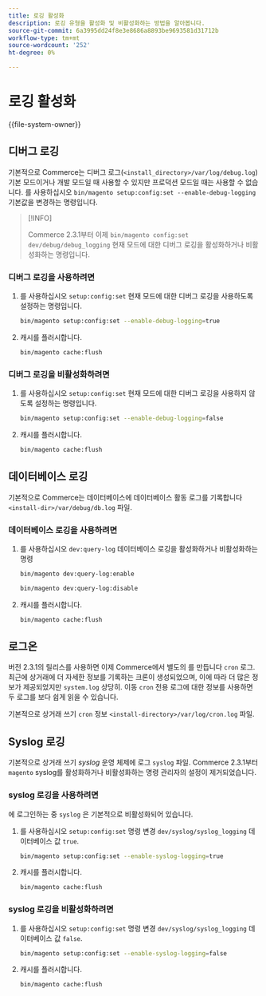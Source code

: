```yaml
---
title: 로깅 활성화
description: 로깅 유형을 활성화 및 비활성화하는 방법을 알아봅니다.
source-git-commit: 6a3995dd24f8e3e8686a8893be9693581d31712b
workflow-type: tm+mt
source-wordcount: '252'
ht-degree: 0%

---
```



# 로깅 활성화

{{file-system-owner}}

## 디버그 로깅

기본적으로 Commerce는 디버그 로그(`<install_directory>/var/log/debug.log`) 기본 모드이거나 개발 모드일 때 사용할 수 있지만 프로덕션 모드일 때는 사용할 수 없습니다. 를 사용하십시오 `bin/magento setup:config:set --enable-debug-logging` 기본값을 변경하는 명령입니다.

>[!INFO]
>
>Commerce 2.3.1부터 이제 `bin/magento config:set dev/debug/debug_logging` 현재 모드에 대한 디버그 로깅을 활성화하거나 비활성화하는 명령입니다.

### 디버그 로깅을 사용하려면

1. 를 사용하십시오 `setup:config:set` 현재 모드에 대한 디버그 로깅을 사용하도록 설정하는 명령입니다.

   ```bash
   bin/magento setup:config:set --enable-debug-logging=true
   ```

1. 캐시를 플러시합니다.

   ```bash
   bin/magento cache:flush
   ```

### 디버그 로깅을 비활성화하려면

1. 를 사용하십시오 `setup:config:set` 현재 모드에 대한 디버그 로깅을 사용하지 않도록 설정하는 명령입니다.

   ```bash
   bin/magento setup:config:set --enable-debug-logging=false
   ```

1. 캐시를 플러시합니다.

   ```bash
   bin/magento cache:flush
   ```

## 데이터베이스 로깅

기본적으로 Commerce는 데이터베이스에 데이터베이스 활동 로그를 기록합니다 `<install-dir>/var/debug/db.log` 파일.

### 데이터베이스 로깅을 사용하려면

1. 를 사용하십시오 `dev:query-log` 데이터베이스 로깅을 활성화하거나 비활성화하는 명령

   ```bash
   bin/magento dev:query-log:enable
   ```

   ```bash
   bin/magento dev:query-log:disable
   ```

1. 캐시를 플러시합니다.

   ```bash
   bin/magento cache:flush
   ```

## 로그온

버전 2.3.1의 릴리스를 사용하면 이제 Commerce에서 별도의 를 만듭니다 `cron` 로그. \
최근에 상거래에 더 자세한 정보를 기록하는 크론이 생성되었으며, 이에 따라 더 많은 정보가 제공되었지만 `system.log` 상당히.
이동 `cron` 전용 로그에 대한 정보를 사용하면 두 로그를 보다 쉽게 읽을 수 있습니다.

기본적으로 상거래 쓰기 `cron` 정보 `<install-directory>/var/log/cron.log` 파일.

## Syslog 로깅

기본적으로 상거래 쓰기 _syslog_ 운영 체제에 로그 `syslog` 파일.
Commerce 2.3.1부터 `magento` syslog를 활성화하거나 비활성화하는 명령
관리자의 설정이 제거되었습니다.

### syslog 로깅을 사용하려면

에 로그인하는 중 `syslog` 은 기본적으로 비활성화되어 있습니다.

1. 를 사용하십시오 `setup:config:set` 명령 변경 `dev/syslog/syslog_logging` 데이터베이스 값 `true`.

   ```bash
   bin/magento setup:config:set --enable-syslog-logging=true
   ```

1. 캐시를 플러시합니다.

   ```bash
   bin/magento cache:flush
   ```

### syslog 로깅을 비활성화하려면

1. 를 사용하십시오 `setup:config:set` 명령 변경 `dev/syslog/syslog_logging` 데이터베이스 값 `false`.

   ```bash
   bin/magento setup:config:set --enable-syslog-logging=false
   ```

1. 캐시를 플러시합니다.

   ```bash
   bin/magento cache:flush
   ```

